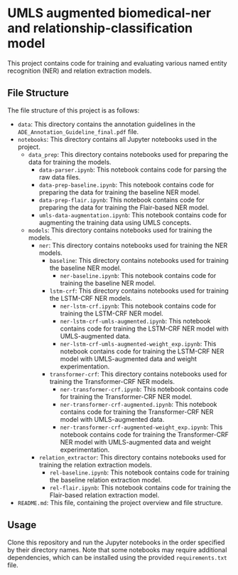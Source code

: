 # UMLS augmented biomedical-ner and relationship-classification model

This project contains code for training and evaluating various named entity recognition (NER) and relation extraction models.

## File Structure

The file structure of this project is as follows:

- `data`: This directory contains the annotation guidelines in the `ADE_Annotation_Guideline_final.pdf` file.
- `notebooks`: This directory contains all Jupyter notebooks used in the project.
    - `data_prep`: This directory contains notebooks used for preparing the data for training the models.
        - `data-parser.ipynb`: This notebook contains code for parsing the raw data files.
        - `data-prep-baseline.ipynb`: This notebook contains code for preparing the data for training the baseline NER model.
        - `data-prep-flair.ipynb`: This notebook contains code for preparing the data for training the Flair-based NER model.
        - `umls-data-augmentation.ipynb`: This notebook contains code for augmenting the training data using UMLS concepts.
    - `models`: This directory contains notebooks used for training the models.
        - `ner`: This directory contains notebooks used for training the NER models.
            - `baseline`: This directory contains notebooks used for training the baseline NER model.
                - `ner-baseline.ipynb`: This notebook contains code for training the baseline NER model.
            - `lstm-crf`: This directory contains notebooks used for training the LSTM-CRF NER models.
                - `ner-lstm-crf.ipynb`: This notebook contains code for training the LSTM-CRF NER model.
                - `ner-lstm-crf-umls-augmented.ipynb`: This notebook contains code for training the LSTM-CRF NER model with UMLS-augmented data.
                - `ner-lstm-crf-umls-augmented-weight_exp.ipynb`: This notebook contains code for training the LSTM-CRF NER model with UMLS-augmented data and weight experimentation.
            - `transformer-crf`: This directory contains notebooks used for training the Transformer-CRF NER models.
                - `ner-transformer-crf.ipynb`: This notebook contains code for training the Transformer-CRF NER model.
                - `ner-transformer-crf-augmented.ipynb`: This notebook contains code for training the Transformer-CRF NER model with UMLS-augmented data.
                - `ner-transformer-crf-augmented-weight_exp.ipynb`: This notebook contains code for training the Transformer-CRF NER model with UMLS-augmented data and weight experimentation.
        - `relation_extractor`: This directory contains notebooks used for training the relation extraction models.
            - `rel-baseline.ipynb`: This notebook contains code for training the baseline relation extraction model.
            - `rel-flair.ipynb`: This notebook contains code for training the Flair-based relation extraction model.
- `README.md`: This file, containing the project overview and file structure.

## Usage

Clone this repository and run the Jupyter notebooks in the order specified by their directory names. Note that some notebooks may require additional dependencies, which can be installed using the provided `requirements.txt` file.

